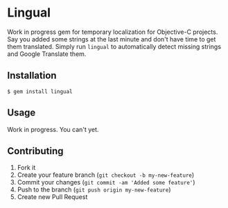 # Lingual

Work in progress gem for temporary localization for Objective-C projects. Say you added some strings at the last minute and don't have time to get them translated. Simply run `lingual` to automatically detect missing strings and Google Translate them.

## Installation

    $ gem install lingual

## Usage

Work in progress. You can't yet.

## Contributing

1. Fork it
2. Create your feature branch (`git checkout -b my-new-feature`)
3. Commit your changes (`git commit -am 'Added some feature'`)
4. Push to the branch (`git push origin my-new-feature`)
5. Create new Pull Request
